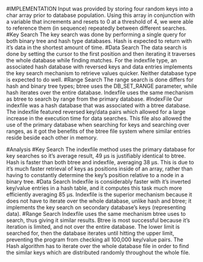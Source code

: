 #IMPLEMENTATION
Input was provided by storing four random keys into a char array prior to database population. Using this array in conjunction with a variable that increments and resets to 0 at a threshold of 4, we were able to reference them (in sequence) repeatedly between different searches.
#Key Search
The key search was done by performing a single query for both binary tree and hash type databases.
Hash is expected to return with it’s data in the shortest amount of time.
#Data Search
The data search is done by setting the cursor to the first position and then iterating it traverses the whole database while finding matches. For the indexfile type, an associated hash database with reversed keys and data entries implements the key search mechanism to retrieve values quicker.
Neither database type is expected to do well.
#Range Search
The range search is done differs for hash and binary tree types; btree uses the DB_SET_RANGE parameter, while hash iterates over the entire database. Indexfile uses the same mechanism as btree to search by range from the primary database.
#IndexFile
Our indexfile was a hash database that was associated with a btree database. The indexfile featured reversed key/data pairs which allowed for a large increase in the execution time for data searches. This file also allowed the use of the primary database when searching for keys and searching over ranges, as it got the benefits of the btree file system where similar entries reside beside each other in memory.

#Analysis
#Key Search
The indexfile method uses the primary database for key searches so it’s average result, 49 μs  is justifiably identical to btree. Hash is faster than both btree and indexfile, averaging 38 μs. This is due to it’s much faster retrieval of keys as positions inside of an array, rather than having to constantly determine the key’s position relative to a node in a binary tree.
#Data Search
Indexfile is considerably faster with it’s inverted key/value entries in a hash table, and it computes this task much more efficiently averaging 85 μs. Indexfile is the superior mechanism because it does not have to iterate over the whole database, unlike hash and btree; it implements the key search on secondary database’s keys (representing data). 
#Range Search
Indexfile uses the same mechanism btree uses to search, thus giving it similar results. Btree is most successful because it’s iteration is limited, and not over the entire database.  The lower limit is searched for, then the database iterates until hitting the upper limit, preventing the program from checking all 100,000 key/value pairs. The Hash algorithm has to iterate over the whole database file in order to find the similar keys which are distributed randomly throughout the whole file.
